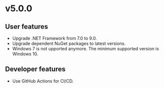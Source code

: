 # v5.0.0

## User features

- Upgrade .NET Framework from 7.0 to 9.0.
- Upgrade dependent NuGet packages to latest versions.
- Windows 7 is not upported anymore. The minimum supported version is Windows 10.

## Developer features

- Use GitHub Actions for CI/CD.